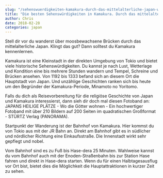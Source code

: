 ```yaml
---
slug: "/sehenswuerdigkeiten-kamakura-durch-das-mittelalterliche-japan-wandern/"
title: "Die besten Sehenswürdigkeiten in Kamakura. Durch das mittelalterliche Japan wandern."
author: Chris
date: 2018-02-28
categories: japan
---
```

Stell dir vor du wanderst über moosbewachsene Brücken durch das mittelalterliche Japan. Klingt das gut? Dann solltest du Kamakura kennenlernen.

Kamakura ist eine Kleinstadt in der direkten Umgebung von Tokio und bietet viele historische Sehenswürdigkeiten. Du kannst je nach Lust, Wetterlage und Kondition eine bis mehrere Stunden wandern und Tempel, Schreine und Brücken ansehen. Von 1192 bis 1333 befand sich an diesem Ort die Hauptstadt von Japan. Und unzählige Geschichten ranken sich bis heute um den Begründer der Kamakura-Periode, Minamoto no Yoritomo.

Falls du dich als Reisevorbereitung für die religiöse Geschichte von Japan und Kamakura interessierst, dann sieh dir doch mal diesen Fotoband an: JAPANS HEILIGE PLÄTZE - Wo die Götter wohnen - Ein hochwertiger Fotoband mit über 210 Bildern auf 200 Seiten im quadratischen Großformat - STÜRTZ Verlag (PANORAMA).

Startpunkt der Wanderung ist der Bahnhof von Kamakura. Hier kommst du von Tokio aus mit der JR Bahn an. Direkt am Bahnhof gibt es in südlicher und nördlicher Richtung eine Einkaufsstraße. Die Innenstadt wirkt sehr gepflegt und nobel.

Vom Bahnhof sind es zu Fuß bis Hase-dera 25 Minuten. Wahlweise kannst du vom Bahnhof auch mit der Enoden-Straßenbahn bis zur Station Hase fahren und direkt in Hase-dera starten. Wenn du für einen Halbtagesausflug vor Ort bist, bietet dies die Möglichkeit die Hauptattraktionen in kurzer Zeit zu sehen.